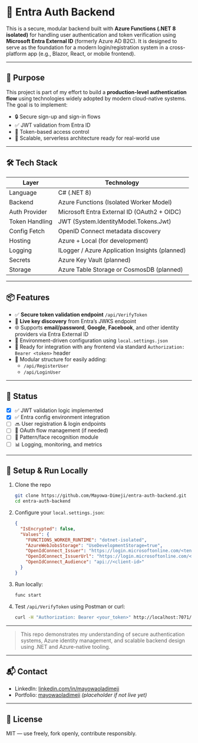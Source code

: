 # 🔐 Entra Auth Backend

This is a secure, modular backend built with **Azure Functions (.NET 8 isolated)** for handling user authentication and token verification using **Microsoft Entra External ID** (formerly Azure AD B2C). It is designed to serve as the foundation for a modern login/registration system in a cross-platform app (e.g., Blazor, React, or mobile frontend).

---

## 🎯 Purpose

This project is part of my effort to build a **production-level authentication flow** using technologies widely adopted by modern cloud-native systems. The goal is to implement:

- 🔒 Secure sign-up and sign-in flows
- ✅ JWT validation from Entra ID
- 🧠 Token-based access control
- 🚀 Scalable, serverless architecture ready for real-world use

---

## 🛠️ Tech Stack

| Layer          | Technology                                     |
| -------------- | ---------------------------------------------- |
| Language       | C# (.NET 8)                                    |
| Backend        | Azure Functions (Isolated Worker Model)        |
| Auth Provider  | Microsoft Entra External ID (OAuth2 + OIDC)    |
| Token Handling | JWT (System.IdentityModel.Tokens.Jwt)          |
| Config Fetch   | OpenID Connect metadata discovery              |
| Hosting        | Azure + Local (for development)                |
| Logging        | ILogger / Azure Application Insights (planned) |
| Secrets        | Azure Key Vault (planned)                      |
| Storage        | Azure Table Storage or CosmosDB (planned)      |

---

## 📦 Features

- ✅ **Secure token validation endpoint** `/api/VerifyToken`
- 🔄 **Live key discovery** from Entra’s JWKS endpoint
- 🌐 Supports **email/password**, **Google**, **Facebook**, and other identity providers via Entra External ID
- 📄 Environment-driven configuration using `local.settings.json`
- 🔌 Ready for integration with any frontend via standard `Authorization: Bearer <token>` header
- 📁 Modular structure for easily adding:
  - `/api/RegisterUser`
  - `/api/LoginUser`

---

## 📍 Status

- [x] ✅ JWT validation logic implemented
- [x] ✅ Entra config environment integration
- [ ] 🔜 User registration & login endpoints
- [ ] 🔐 OAuth flow management (if needed)
- [ ] 📸 Pattern/face recognition module
- [ ] 📊 Logging, monitoring, and metrics

---

## 🚧 Setup & Run Locally

1. Clone the repo

   ```bash
   git clone https://github.com/Mayowa-Dimeji/entra-auth-backend.git
   cd entra-auth-backend
   ```

2. Configure your `local.settings.json`:

   ```json
   {
     "IsEncrypted": false,
     "Values": {
       "FUNCTIONS_WORKER_RUNTIME": "dotnet-isolated",
       "AzureWebJobsStorage": "UseDevelopmentStorage=true",
       "OpenIdConnect_Issuer": "https://login.microsoftonline.com/<tenant-id>/v2.0",
       "OpenIdConnect_IssuerUrl": "https://login.microsoftonline.com/<tenant-id>/v2.0",
       "OpenIdConnect_Audience": "api://<client-id>"
     }
   }
   ```

3. Run locally:

   ```bash
   func start
   ```

4. Test `/api/VerifyToken` using Postman or curl:
   ```bash
   curl -H "Authorization: Bearer <your_token>" http://localhost:7071/api/VerifyToken
   ```

---

> This repo demonstrates my understanding of secure authentication systems, Azure identity management, and scalable backend design using .NET and Azure-native tooling.

---

## 📬 Contact

- LinkedIn: [linkedin.com/in/mayowaoladimeji](https://www.linkedin.com/in/mayowa-oladimeji/)
- Portfolio: [mayowaoladimeji](https://my-portfolio-gamma-bay-50.vercel.app/) _(placeholder if not live yet)_

---

## 📝 License

MIT — use freely, fork openly, contribute responsibly.
